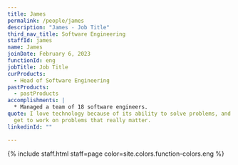 ```yaml
---
title: James
permalink: /people/james
description: "James - Job Title"
third_nav_title: Software Engineering
staffId: james
name: James
joinDate: February 6, 2023
functionId: eng
jobTitle: Job Title
curProducts:
  - Head of Software Engineering
pastProducts:
  - pastProducts
accomplishments: |
  * Managed a team of 18 software engineers.
quote: I love technology because of its ability to solve problems, and at OGP I
  get to work on problems that really matter.
linkedinId: ""

---
```


{% include staff.html staff=page color=site.colors.function-colors.eng %}
